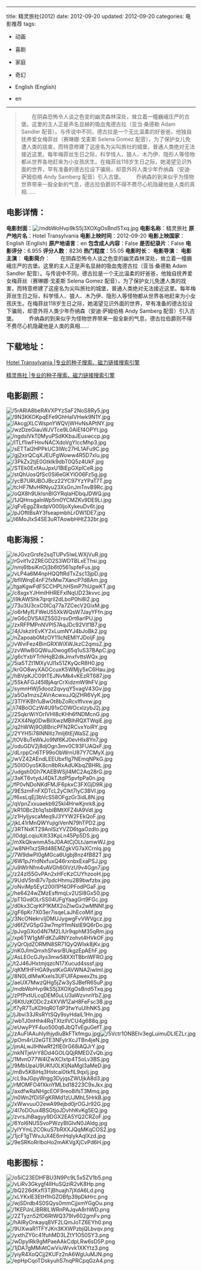 
---
title: 精灵旅社(2012)
date: 2012-09-20
updated: 2012-09-20
categories: 电影推荐
tags:
- 动画
- 喜剧
- 家庭
- 奇幻

- English (English)
- en
---


> 　　在阴森恐怖令人谈之色变的幽灵森林深处，耸立着一幢巍峨庄严的古堡。这里的主人正是声名显赫的吸血鬼德古拉（亚当·桑德勒 Adam Sandler 配音）。与传说中不同，德古拉是一个无比温柔的好爸爸，他独自抚养爱女梅菲丝（赛琳娜·戈麦斯 Selena Gomez 配音），为了保护女儿免遭人类的戕害，而特意修建了这座名为尖叫旅社的城堡，普通人类绝对无法接近这里。每年梅菲丝生日之际，科学怪人、狼人、木乃伊、隐形人等怪物都从世界各地赶来为小女孩庆生。在梅菲丝118岁生日之际，她渴望见识外面的世界，早有准备的德古拉设下骗局，却意外将人类少年乔纳森（安迪·萨姆伯格 Andy Samberg 配音）引入古堡。  　　乔纳森的到来似乎为怪物世界带来一股全新的气息，德古拉伯爵则不得不费尽心机隐藏他是人类的真相……

## **电影详情**：

**电影封面**：<img src="https://image.tmdb.org/t/p/w200/mdbWoHvp9kS5j3XOXgOsBnd5Txq.jpg" alt="/mdbWoHvp9kS5j3XOXgOsBnd5Txq.jpg" title="/mdbWoHvp9kS5j3XOXgOsBnd5Txq.jpg">
**电影名称**：精灵旅社
**原产地片名**：Hotel Transylvania
**电影上映时间**：2012-09-20
**电影上映国家**：English (English)
**原产地语言**：en
**包含成人内容**：False
**是否纪录片**：False
**电影评分**：6.955
**评分人数**：8236
**热门程度**：55.05
**电影时长**：
**电影导演**：
**电影主演**：
**电影简介**：　　在阴森恐怖令人谈之色变的幽灵森林深处，耸立着一幢巍峨庄严的古堡。这里的主人正是声名显赫的吸血鬼德古拉（亚当·桑德勒 Adam Sandler 配音）。与传说中不同，德古拉是一个无比温柔的好爸爸，他独自抚养爱女梅菲丝（赛琳娜·戈麦斯 Selena Gomez 配音），为了保护女儿免遭人类的戕害，而特意修建了这座名为尖叫旅社的城堡，普通人类绝对无法接近这里。每年梅菲丝生日之际，科学怪人、狼人、木乃伊、隐形人等怪物都从世界各地赶来为小女孩庆生。在梅菲丝118岁生日之际，她渴望见识外面的世界，早有准备的德古拉设下骗局，却意外将人类少年乔纳森（安迪·萨姆伯格 Andy Samberg 配音）引入古堡。  　　乔纳森的到来似乎为怪物世界带来一股全新的气息，德古拉伯爵则不得不费尽心机隐藏他是人类的真相……

## **下载地址**：
[Hotel Transylvania |专业的种子搜索、磁力链接搜索引擎](https://movie.amd794.com:2083/?search=Hotel%20Transylvania&ordering=&mode=match_phrase&page_size=10&page=1)

[精灵旅社 |专业的种子搜索、磁力链接搜索引擎](https://movie.amd794.com:2083/?search=%E7%B2%BE%E7%81%B5%E6%97%85%E7%A4%BE&ordering=&mode=match_phrase&page_size=10&page=1)
 

## **电影剧照**：
<img src="https://image.tmdb.org/t/p/original/5rARlA8beRAVXPYzSaF2NoS8Ry5.jpg" alt="/5rARlA8beRAVXPYzSaF2NoS8Ry5.jpg" title="/5rARlA8beRAVXPYzSaF2NoS8Ry5.jpg"><img src="https://image.tmdb.org/t/p/original/9N3KKOKpqEFe9GhHaIVHwk9N1Y.jpg" alt="/9N3KKOKpqEFe9GhHaIVHwk9N1Y.jpg" title="/9N3KKOKpqEFe9GhHaIVHwk9N1Y.jpg"><img src="https://image.tmdb.org/t/p/original/AkcgjXLCWspnYWQVjWHvNsAPtNY.jpg" alt="/AkcgjXLCWspnYWQVjWHvNsAPtNY.jpg" title="/AkcgjXLCWspnYWQVjWHvNsAPtNY.jpg"><img src="https://image.tmdb.org/t/p/original/wzDzeGiauWJVTce9L0AiEf4OPYt.jpg" alt="/wzDzeGiauWJVTce9L0AiEf4OPYt.jpg" title="/wzDzeGiauWJVTce9L0AiEf4OPYt.jpg"><img src="https://image.tmdb.org/t/p/original/ngdsIVkT0MyuPSdKKbaJEuswccp.jpg" alt="/ngdsIVkT0MyuPSdKKbaJEuswccp.jpg" title="/ngdsIVkT0MyuPSdKKbaJEuswccp.jpg"><img src="https://image.tmdb.org/t/p/original/lTLf1iwFHnvNACXdoVgYlccMhp3.jpg" alt="/lTLf1iwFHnvNACXdoVgYlccMhp3.jpg" title="/lTLf1iwFHnvNACXdoVgYlccMhp3.jpg"><img src="https://image.tmdb.org/t/p/original/sETTal2HPPkUC3lWc27HL1AFu9C.jpg" alt="/sETTal2HPPkUC3lWc27HL1AFu9C.jpg" title="/sETTal2HPPkUC3lWc27HL1AFu9C.jpg"><img src="https://image.tmdb.org/t/p/original/gj2xirQCqXJEUFgWoww4R5D7xIu.jpg" alt="/gj2xirQCqXJEUFgWoww4R5D7xIu.jpg" title="/gj2xirQCqXJEUFgWoww4R5D7xIu.jpg"><img src="https://image.tmdb.org/t/p/original/3PkZx2tjE0Gtklk9dbT0Q5z4UkF.jpg" alt="/3PkZx2tjE0Gtklk9dbT0Q5z4UkF.jpg" title="/3PkZx2tjE0Gtklk9dbT0Q5z4UkF.jpg"><img src="https://image.tmdb.org/t/p/original/STEk0ExfAuJpxU1BlEpGXplCeR.jpg" alt="/STEk0ExfAuJpxU1BlEpGXplCeR.jpg" title="/STEk0ExfAuJpxU1BlEpGXplCeR.jpg"><img src="https://image.tmdb.org/t/p/original/stQhUosQfSc0Si6eGKYlO06Fz5g.jpg" alt="/stQhUosQfSc0Si6eGKYlO06Fz5g.jpg" title="/stQhUosQfSc0Si6eGKYlO06Fz5g.jpg"><img src="https://image.tmdb.org/t/p/original/ycB7URUBOJBcz22YC97YzYPaT7T.jpg" alt="/ycB7URUBOJBcz22YC97YzYPaT7T.jpg" title="/ycB7URUBOJBcz22YC97YzYPaT7T.jpg"><img src="https://image.tmdb.org/t/p/original/tcHF7MvHRNyu23XsGnJmTnvB9Rc.jpg" alt="/tcHF7MvHRNyu23XsGnJmTnvB9Rc.jpg" title="/tcHF7MvHRNyu23XsGnJmTnvB9Rc.jpg"><img src="https://image.tmdb.org/t/p/original/oQX8h9UkIsnBlGYRqlaHDbqJDWQ.jpg" alt="/oQX8h9UkIsnBlGYRqlaHDbqJDWQ.jpg" title="/oQX8h9UkIsnBlGYRqlaHDbqJDWQ.jpg"><img src="https://image.tmdb.org/t/p/original/1JQHnsgaInWp5m0YCMZKv9DE9Li.jpg" alt="/1JQHnsgaInWp5m0YCMZKv9DE9Li.jpg" title="/1JQHnsgaInWp5m0YCMZKv9DE9Li.jpg"><img src="https://image.tmdb.org/t/p/original/qFvEggZ8xdpV000ljoXykeuDv6t.jpg" alt="/qFvEggZ8xdpV000ljoXykeuDv6t.jpg" title="/qFvEggZ8xdpV000ljoXykeuDv6t.jpg"><img src="https://image.tmdb.org/t/p/original/pJOftIBsAY3fseapmbhLrDW1DE7.jpg" alt="/pJOftIBsAY3fseapmbhLrDW1DE7.jpg" title="/pJOftIBsAY3fseapmbhLrDW1DE7.jpg"><img src="https://image.tmdb.org/t/p/original/i6MoJIxS4SE3uRTAowbHHtZ32br.jpg" alt="/i6MoJIxS4SE3uRTAowbHHtZ32br.jpg" title="/i6MoJIxS4SE3uRTAowbHHtZ32br.jpg">

## **电影海报**：
<img src="https://image.tmdb.org/t/p/original/eJGvzGrsfe2sqTUPv5IwLWXjVuR.jpg" alt="/eJGvzGrsfe2sqTUPv5IwLWXjVuR.jpg" title="/eJGvzGrsfe2sqTUPv5IwLWXjVuR.jpg"><img src="https://image.tmdb.org/t/p/original/rGvit1v2ZREGD2S3WDTBLxEThsi.jpg" alt="/rGvit1v2ZREGD2S3WDTBLxEThsi.jpg" title="/rGvit1v2ZREGD2S3WDTBLxEThsi.jpg"><img src="https://image.tmdb.org/t/p/original/nmj6tbsiKnOj3b6t0561spfeFus.jpg" alt="/nmj6tbsiKnOj3b6t0561spfeFus.jpg" title="/nmj6tbsiKnOj3b6t0561spfeFus.jpg"><img src="https://image.tmdb.org/t/p/original/vLP4a6M4npHQQftRdTxZsc13jpD.jpg" alt="/vLP4a6M4npHQQftRdTxZsc13jpD.jpg" title="/vLP4a6M4npHQQftRdTxZsc13jpD.jpg"><img src="https://image.tmdb.org/t/p/original/bflIWrqE4nF2fxMw7XancP7d8Am.jpg" alt="/bflIWrqE4nF2fxMw7XancP7d8Am.jpg" title="/bflIWrqE4nF2fxMw7XancP7d8Am.jpg"><img src="https://image.tmdb.org/t/p/original/tgaKgwFdF5CCHPLhHSmP7hUgwKT.jpg" alt="/tgaKgwFdF5CCHPLhHSmP7hUgwKT.jpg" title="/tgaKgwFdF5CCHPLhHSmP7hUgwKT.jpg"><img src="https://image.tmdb.org/t/p/original/c8xgxYJHmIHHREFxlNqUD23kvvc.jpg" alt="/c8xgxYJHmIHHREFxlNqUD23kvvc.jpg" title="/c8xgxYJHmIHHREFxlNqUD23kvvc.jpg"><img src="https://image.tmdb.org/t/p/original/i9kAWShk7qrqril2dLboP0hi8I2.jpg" alt="/i9kAWShk7qrqril2dLboP0hi8I2.jpg" title="/i9kAWShk7qrqril2dLboP0hi8I2.jpg"><img src="https://image.tmdb.org/t/p/original/73u3U3cxC0ICq77a7ZCecV2GixM.jpg" alt="/73u3U3cxC0ICq77a7ZCecV2GixM.jpg" title="/73u3U3cxC0ICq77a7ZCecV2GixM.jpg"><img src="https://image.tmdb.org/t/p/original/o6rMyfLFWeU55XkWQsW7JayYFfn.jpg" alt="/o6rMyfLFWeU55XkWQsW7JayYFfn.jpg" title="/o6rMyfLFWeU55XkWQsW7JayYFfn.jpg"><img src="https://image.tmdb.org/t/p/original/eG6cDVSAlIZ5S02rsvDrt6arlPU.jpg" alt="/eG6cDVSAlIZ5S02rsvDrt6arlPU.jpg" title="/eG6cDVSAlIZ5S02rsvDrt6arlPU.jpg"><img src="https://image.tmdb.org/t/p/original/zxRFPMPnNVPl57AqJDc92VIf1B7.jpg" alt="/zxRFPMPnNVPl57AqJDc92VIf1B7.jpg" title="/zxRFPMPnNVPl57AqJDc92VIf1B7.jpg"><img src="https://image.tmdb.org/t/p/original/4jUskzIrEvKY2xLumNYJ4bJoBk2.jpg" alt="/4jUskzIrEvKY2xLumNYJ4bJoBk2.jpg" title="/4jUskzIrEvKY2xLumNYJ4bJoBk2.jpg"><img src="https://image.tmdb.org/t/p/original/nZapoab0MzOY11IcNEMIYJDoljF.jpg" alt="/nZapoab0MzOY11IcNEMIYJDoljF.jpg" title="/nZapoab0MzOY11IcNEMIYJDoljF.jpg"><img src="https://image.tmdb.org/t/p/original/vWviFez4BinGRXWiXWJkzC2qmsZ.jpg" alt="/vWviFez4BinGRXWiXWJkzC2qmsZ.jpg" title="/vWviFez4BinGRXWiXWJkzC2qmsZ.jpg"><img src="https://image.tmdb.org/t/p/original/zvWlwBGQWuJ0wog65q1uS37BApC.jpg" alt="/zvWlwBGQWuJ0wog65q1uS37BApC.jpg" title="/zvWlwBGQWuJ0wog65q1uS37BApC.jpg"><img src="https://image.tmdb.org/t/p/original/g6cYxbYTrhHqB2dkJmxfvttsWQx.jpg" alt="/g6cYxbYTrhHqB2dkJmxfvttsWQx.jpg" title="/g6cYxbYTrhHqB2dkJmxfvttsWQx.jpg"><img src="https://image.tmdb.org/t/p/original/5ia5TZt1MXyVJl1x51ZKyQcR8H0.jpg" alt="/5ia5TZt1MXyVJl1x51ZKyQcR8H0.jpg" title="/5ia5TZt1MXyVJl1x51ZKyQcR8H0.jpg"><img src="https://image.tmdb.org/t/p/original/krGO8wyXAOCcuxK5WMjy5xC6Hau.jpg" alt="/krGO8wyXAOCcuxK5WMjy5xC6Hau.jpg" title="/krGO8wyXAOCcuxK5WMjy5xC6Hau.jpg"><img src="https://image.tmdb.org/t/p/original/hBVpKJC09tTEJNvMk4vKEzRT687.jpg" alt="/hBVpKJC09tTEJNvMk4vKEzRT687.jpg" title="/hBVpKJC09tTEJNvMk4vKEzRT687.jpg"><img src="https://image.tmdb.org/t/p/original/5SkAFGJ45IBjAqrCrXidzmW9hFV.jpg" alt="/5SkAFGJ45IBjAqrCrXidzmW9hFV.jpg" title="/5SkAFGJ45IBjAqrCrXidzmW9hFV.jpg"><img src="https://image.tmdb.org/t/p/original/symnHWj5dooz2qvyqY5vagV43Gv.jpg" alt="/symnHWj5dooz2qvyqY5vagV43Gv.jpg" title="/symnHWj5dooz2qvyqY5vagV43Gv.jpg"><img src="https://image.tmdb.org/t/p/original/a5Oa1mzsZAVrAcwxuJQjZHR6VyK.jpg" alt="/a5Oa1mzsZAVrAcwxuJQjZHR6VyK.jpg" title="/a5Oa1mzsZAVrAcwxuJQjZHR6VyK.jpg"><img src="https://image.tmdb.org/t/p/original/3TlYiKBh1uBwOt8bZoRcvIfIvxw.jpg" alt="/3TlYiKBh1uBwOt8bZoRcvIfIvxw.jpg" title="/3TlYiKBh1uBwOt8bZoRcvIfIvxw.jpg"><img src="https://image.tmdb.org/t/p/original/i74BoOCzW4U91xCOWOcxlzybJ2j.jpg" alt="/i74BoOCzW4U91xCOWOcxlzybJ2j.jpg" title="/i74BoOCzW4U91xCOWOcxlzybJ2j.jpg"><img src="https://image.tmdb.org/t/p/original/2SqkrWiYOrIVHI8cKHh6fNDMcnG.jpg" alt="/2SqkrWiYOrIVHI8cKHh6fNDMcnG.jpg" title="/2SqkrWiYOrIVHI8cKHh6fNDMcnG.jpg"><img src="https://image.tmdb.org/t/p/original/2XX4Ng0DwBilXwzMBIhRQXTWqiE.jpg" alt="/2XX4Ng0DwBilXwzMBIhRQXTWqiE.jpg" title="/2XX4Ng0DwBilXwzMBIhRQXTWqiE.jpg"><img src="https://image.tmdb.org/t/p/original/q2hWWj9Oj8BricPFN2RCvxYoiRY.jpg" alt="/q2hWWj9Oj8BricPFN2RCvxYoiRY.jpg" title="/q2hWWj9Oj8BricPFN2RCvxYoiRY.jpg"><img src="https://image.tmdb.org/t/p/original/2YYH5i78lNNlllz7mlj6tEjWaSZ.jpg" alt="/2YYH5i78lNNlllz7mlj6tEjWaSZ.jpg" title="/2YYH5i78lNNlllz7mlj6tEjWaSZ.jpg"><img src="https://image.tmdb.org/t/p/original/tOV8uTeWkJo9Nf6KJ0evHIx8Yn7.jpg" alt="/tOV8uTeWkJo9Nf6KJ0evHIx8Yn7.jpg" title="/tOV8uTeWkJo9Nf6KJ0evHIx8Yn7.jpg"><img src="https://image.tmdb.org/t/p/original/oduGDV2j8djOgn3mv0C93FUAQxF.jpg" alt="/oduGDV2j8djOgn3mv0C93FUAQxF.jpg" title="/oduGDV2j8djOgn3mv0C93FUAQxF.jpg"><img src="https://image.tmdb.org/t/p/original/dLrppCn6TF99oObWrnU87Y7CMyX.jpg" alt="/dLrppCn6TF99oObWrnU87Y7CMyX.jpg" title="/dLrppCn6TF99oObWrnU87Y7CMyX.jpg"><img src="https://image.tmdb.org/t/p/original/wVZ42AEndLEEUbxfIg7NEmqNPkG.jpg" alt="/wVZ42AEndLEEUbxfIg7NEmqNPkG.jpg" title="/wVZ42AEndLEEUbxfIg7NEmqNPkG.jpg"><img src="https://image.tmdb.org/t/p/original/50I0Oyo5K8cn8bRxAdUKbqZBHRL.jpg" alt="/50I0Oyo5K8cn8bRxAdUKbqZBHRL.jpg" title="/50I0Oyo5K8cn8bRxAdUKbqZBHRL.jpg"><img src="https://image.tmdb.org/t/p/original/udgsh0Gh7KAEBWSjI4MC2Aq28rG.jpg" alt="/udgsh0Gh7KAEBWSjI4MC2Aq28rG.jpg" title="/udgsh0Gh7KAEBWSjI4MC2Aq28rG.jpg"><img src="https://image.tmdb.org/t/p/original/3sKT6vtydJ4DkTJtdP5pvfpPa0n.jpg" alt="/3sKT6vtydJ4DkTJtdP5pvfpPa0n.jpg" title="/3sKT6vtydJ4DkTJtdP5pvfpPa0n.jpg"><img src="https://image.tmdb.org/t/p/original/fP0vNDoNKdFMJF6pkxC3FXGjD9R.jpg" alt="/fP0vNDoNKdFMJF6pkxC3FXGjD9R.jpg" title="/fP0vNDoNKdFMJF6pkxC3FXGjD9R.jpg"><img src="https://image.tmdb.org/t/p/original/9ESzmFnFXDTcL2yCIkt7lyC3BVI.jpg" alt="/9ESzmFnFXDTcL2yCIkt7lyC3BVI.jpg" title="/9ESzmFnFXDTcL2yCIkt7lyC3BVI.jpg"><img src="https://image.tmdb.org/t/p/original/f6xsLqEj3bVcS58OFgzGr3idL8N.jpg" alt="/f6xsLqEj3bVcS58OFgzGr3idL8N.jpg" title="/f6xsLqEj3bVcS58OFgzGr3idL8N.jpg"><img src="https://image.tmdb.org/t/p/original/qVpnZxxuaekb925kI4HrwKjnrk8.jpg" alt="/qVpnZxxuaekb925kI4HrwKjnrk8.jpg" title="/qVpnZxxuaekb925kI4HrwKjnrk8.jpg"><img src="https://image.tmdb.org/t/p/original/kR10Bc2b1q1sbIBMtXFZ4iA9VdI.jpg" alt="/kR10Bc2b1q1sbIBMtXFZ4iA9VdI.jpg" title="/kR10Bc2b1q1sbIBMtXFZ4iA9VdI.jpg"><img src="https://image.tmdb.org/t/p/original/z1HyljyscaMeq9J3YYW2FEkQoF.jpg" alt="/z1HyljyscaMeq9J3YYW2FEkQoF.jpg" title="/z1HyljyscaMeq9J3YYW2FEkQoF.jpg"><img src="https://image.tmdb.org/t/p/original/jkL41rMnQWYujigiVenN79hTPD2.jpg" alt="/jkL41rMnQWYujigiVenN79hTPD2.jpg" title="/jkL41rMnQWYujigiVenN79hTPD2.jpg"><img src="https://image.tmdb.org/t/p/original/3RTNxKT29AnISzYVZD6tgaOzdIo.jpg" alt="/3RTNxKT29AnISzYVZD6tgaOzdIo.jpg" title="/3RTNxKT29AnISzYVZD6tgaOzdIo.jpg"><img src="https://image.tmdb.org/t/p/original/I0dgLcqiuXiIt33KpLn45Pp5DS.jpg" alt="/I0dgLcqiuXiIt33KpLn45Pp5DS.jpg" title="/I0dgLcqiuXiIt33KpLn45Pp5DS.jpg"><img src="https://image.tmdb.org/t/p/original/mXkQkwnmA5sJ0AAtCjOLtJamwWJ.jpg" alt="/mXkQkwnmA5sJ0AAtCjOLtJamwWJ.jpg" title="/mXkQkwnmA5sJ0AAtCjOLtJamwWJ.jpg"><img src="https://image.tmdb.org/t/p/original/w8NH1xzSRd48EMZgkVG7aXCrnlq.jpg" alt="/w8NH1xzSRd48EMZgkVG7aXCrnlq.jpg" title="/w8NH1xzSRd48EMZgkVG7aXCrnlq.jpg"><img src="https://image.tmdb.org/t/p/original/7W9dwPI0gMGca6Ugbj8nz4fB82T.jpg" alt="/7W9dwPI0gMGca6Ugbj8nz4fB82T.jpg" title="/7W9dwPI0gMGca6Ugbj8nz4fB82T.jpg"><img src="https://image.tmdb.org/t/p/original/6W1pJYrdNxfuxQ46rxnbxExaPSJ.jpg" alt="/6W1pJYrdNxfuxQ46rxnbxExaPSJ.jpg" title="/6W1pJYrdNxfuxQ46rxnbxExaPSJ.jpg"><img src="https://image.tmdb.org/t/p/original/u9WlrNfm4vAVGh60lVzU9v4Ggn7.jpg" alt="/u9WlrNfm4vAVGh60lVzU9v4Ggn7.jpg" title="/u9WlrNfm4vAVGh60lVzU9v4Ggn7.jpg"><img src="https://image.tmdb.org/t/p/original/z24zI55GvPAn2xHFcKzCUYhzooH.jpg" alt="/z24zI55GvPAn2xHFcKzCUYhzooH.jpg" title="/z24zI55GvPAn2xHFcKzCUYhzooH.jpg"><img src="https://image.tmdb.org/t/p/original/9UdV5tnB7v7pdcHhmu2B9bwfzbx.jpg" alt="/9UdV5tnB7v7pdcHhmu2B9bwfzbx.jpg" title="/9UdV5tnB7v7pdcHhmu2B9bwfzbx.jpg"><img src="https://image.tmdb.org/t/p/original/oNviMp5Eyt200I1Pf4OPFodPGaF.jpg" alt="/oNviMp5Eyt200I1Pf4OPFodPGaF.jpg" title="/oNviMp5Eyt200I1Pf4OPFodPGaF.jpg"><img src="https://image.tmdb.org/t/p/original/he6424wZMzEsftmqLv2USl8Gx50.jpg" alt="/he6424wZMzEsftmqLv2USl8Gx50.jpg" title="/he6424wZMzEsftmqLv2USl8Gx50.jpg"><img src="https://image.tmdb.org/t/p/original/pT1GvdOLrSS04UFgYaagGrt9FGc.jpg" alt="/pT1GvdOLrSS04UFgYaagGrt9FGc.jpg" title="/pT1GvdOLrSS04UFgYaagGrt9FGc.jpg"><img src="https://image.tmdb.org/t/p/original/d0kx3CqrKP1KMX2oZlwGx2wMNNf.jpg" alt="/d0kx3CqrKP1KMX2oZlwGx2wMNNf.jpg" title="/d0kx3CqrKP1KMX2oZlwGx2wMNNf.jpg"><img src="https://image.tmdb.org/t/p/original/gF6pKr7X03er7isqeLaJhEcoMif.jpg" alt="/gF6pKr7X03er7isqeLaJhEcoMif.jpg" title="/gF6pKr7X03er7isqeLaJhEcoMif.jpg"><img src="https://image.tmdb.org/t/p/original/3NcONekrvIjDMUJygwgFvVWVgcz.jpg" alt="/3NcONekrvIjDMUJygwgFvVWVgcz.jpg" title="/3NcONekrvIjDMUJygwgFvVWVgcz.jpg"><img src="https://image.tmdb.org/t/p/original/d6fZVG5pG3w7mpYfmNstE9Q6rDo.jpg" alt="/d6fZVG5pG3w7mpYfmNstE9Q6rDo.jpg" title="/d6fZVG5pG3w7mpYfmNstE9Q6rDo.jpg"><img src="https://image.tmdb.org/t/p/original/pJvgGXo04N7M2LlUr9qphM35qRm.jpg" alt="/pJvgGXo04N7M2LlUr9qphM35qRm.jpg" title="/pJvgGXo04N7M2LlUr9qphM35qRm.jpg"><img src="https://image.tmdb.org/t/p/original/xp6TW1gMFdKZuRNYzohvt4HVkOF.jpg" alt="/xp6TW1gMFdKZuRNYzohvt4HVkOF.jpg" title="/xp6TW1gMFdKZuRNYzohvt4HVkOF.jpg"><img src="https://image.tmdb.org/t/p/original/yQrOjdZORMN8SR71QyQWIxk8jKv.jpg" alt="/yQrOjdZORMN8SR71QyQWIxk8jKv.jpg" title="/yQrOjdZORMN8SR71QyQWIxk8jKv.jpg"><img src="https://image.tmdb.org/t/p/original/nK0JlmQmxhSfwsrBUkgzEpAEhF.jpg" alt="/nK0JlmQmxhSfwsrBUkgzEpAEhF.jpg" title="/nK0JlmQmxhSfwsrBUkgzEpAEhF.jpg"><img src="https://image.tmdb.org/t/p/original/AsLEOcGJIys3mw58XXtTBbnWFRO.jpg" alt="/AsLEOcGJIys3mw58XXtTBbnWFRO.jpg" title="/AsLEOcGJIys3mw58XXtTBbnWFRO.jpg"><img src="https://image.tmdb.org/t/p/original/t2J46JHxtmjqzcN17Xucud4sssf.jpg" alt="/t2J46JHxtmjqzcN17Xucud4sssf.jpg" title="/t2J46JHxtmjqzcN17Xucud4sssf.jpg"><img src="https://image.tmdb.org/t/p/original/qKM1HFHGA9ystKxGAVWNA2iwlmI.jpg" alt="/qKM1HFHGA9ystKxGAVWNA2iwlmI.jpg" title="/qKM1HFHGA9ystKxGAVWNA2iwlmI.jpg"><img src="https://image.tmdb.org/t/p/original/8N0LdIMwKxels3UFUlFApwexZts.jpg" alt="/8N0LdIMwKxels3UFUlFApwexZts.jpg" title="/8N0LdIMwKxels3UFUlFApwexZts.jpg"><img src="https://image.tmdb.org/t/p/original/aeUX7MwzQHg5jZw3ySJBefR65uP.jpg" alt="/aeUX7MwzQHg5jZw3ySJBefR65uP.jpg" title="/aeUX7MwzQHg5jZw3ySJBefR65uP.jpg"><img src="https://image.tmdb.org/t/p/original/mdbWoHvp9kS5j3XOXgOsBnd5Txq.jpg" alt="/mdbWoHvp9kS5j3XOXgOsBnd5Txq.jpg" title="/mdbWoHvp9kS5j3XOXgOsBnd5Txq.jpg"><img src="https://image.tmdb.org/t/p/original/zPfPxtULcqDEM0uLU3aWzvnnYbZ.jpg" alt="/zPfPxtULcqDEM0uLU3aWzvnnYbZ.jpg" title="/zPfPxtULcqDEM0uLU3aWzvnnYbZ.jpg"><img src="https://image.tmdb.org/t/p/original/6KtUzKODc2z4XVW1ZaH8FeFsc3B.jpg" alt="/6KtUzKODc2z4XVW1ZaH8FeFsc3B.jpg" title="/6KtUzKODc2z4XVW1ZaH8FeFsc3B.jpg"><img src="https://image.tmdb.org/t/p/original/f7yR7TuKDHqR0TdP3fwYuUIhNK5.jpg" alt="/f7yR7TuKDHqR0TdP3fwYuUIhNK5.jpg" title="/f7yR7TuKDHqR0TdP3fwYuUIhNK5.jpg"><img src="https://image.tmdb.org/t/p/original/jJbvi33JRsRYtSQy9syHdaIL1Hn.jpg" alt="/jJbvi33JRsRYtSQy9syHdaIL1Hn.jpg" title="/jJbvi33JRsRYtSQy9syHdaIL1Hn.jpg"><img src="https://image.tmdb.org/t/p/original/wbTJ0nHhk4RqTXtzlIVCU4g688q.jpg" alt="/wbTJ0nHhk4RqTXtzlIVCU4g688q.jpg" title="/wbTJ0nHhk4RqTXtzlIVCU4g688q.jpg"><img src="https://image.tmdb.org/t/p/original/eUwyPYF4uo500q6JbQTvEguGefT.jpg" alt="/eUwyPYF4uo500q6JbQTvEguGefT.jpg" title="/eUwyPYF4uo500q6JbQTvEguGefT.jpg"><img src="https://image.tmdb.org/t/p/original/zAuFIAAuhlylhjydiuBkFTkfmgu.jpg" alt="/zAuFIAAuhlylhjydiuBkFTkfmgu.jpg" title="/zAuFIAAuhlylhjydiuBkFTkfmgu.jpg"><img src="https://image.tmdb.org/t/p/original/5Vctr1ONBEIv3egLuimuDLIEZLr.jpg" alt="/5Vctr1ONBEIv3egLuimuDLIEZLr.jpg" title="/5Vctr1ONBEIv3egLuimuDLIEZLr.jpg"><img src="https://image.tmdb.org/t/p/original/pOm4rU2eGTE3NFylrXcJTBn4jeN.jpg" alt="/pOm4rU2eGTE3NFylrXcJTBn4jeN.jpg" title="/pOm4rU2eGTE3NFylrXcJTBn4jeN.jpg"><img src="https://image.tmdb.org/t/p/original/jmALwJIHNwRf2fIE0rG68iAQJrY.jpg" alt="/jmALwJIHNwRf2fIE0rG68iAQJrY.jpg" title="/jmALwJIHNwRf2fIE0rG68iAQJrY.jpg"><img src="https://image.tmdb.org/t/p/original/nkNTjeVrY8Dd4GOLQQjRMEDZvQb.jpg" alt="/nkNTjeVrY8Dd4GOLQQjRMEDZvQb.jpg" title="/nkNTjeVrY8Dd4GOLQQjRMEDZvQb.jpg"><img src="https://image.tmdb.org/t/p/original/1MvnO77W4IZwXCIxtp4T5oLv3BS.jpg" alt="/1MvnO77W4IZwXCIxtp4T5oLv3BS.jpg" title="/1MvnO77W4IZwXCIxtp4T5oLv3BS.jpg"><img src="https://image.tmdb.org/t/p/original/9MbUpaU9UKfJ0LKIjNaMgI3aMeD.jpg" alt="/9MbUpaU9UKfJ0LKIjNaMgI3aMeD.jpg" title="/9MbUpaU9UKfJ0LKIjNaMgI3aMeD.jpg"><img src="https://image.tmdb.org/t/p/original/mBv5K8iHq3Hstcai0tkfIL9qxIj.jpg" alt="/mBv5K8iHq3Hstcai0tkfIL9qxIj.jpg" title="/mBv5K8iHq3Hstcai0tkfIL9qxIj.jpg"><img src="https://image.tmdb.org/t/p/original/cL9aJGpyWrgg3DyjqsZWUjkA8d3.jpg" alt="/cL9aJGpyWrgg3DyjqsZWUjkA8d3.jpg" title="/cL9aJGpyWrgg3DyjqsZWUjkA8d3.jpg"><img src="https://image.tmdb.org/t/p/original/rMOMFO4fXknYMLbd18223C9xJkx.jpg" alt="/rMOMFO4fXknYMLbd18223C9xJkx.jpg" title="/rMOMFO4fXknYMLbd18223C9xJkx.jpg"><img src="https://image.tmdb.org/t/p/original/axdfwRaNHgcEOF9reo8ifsT3Mmq.jpg" alt="/axdfwRaNHgcEOF9reo8ifsT3Mmq.jpg" title="/axdfwRaNHgcEOF9reo8ifsT3Mmq.jpg"><img src="https://image.tmdb.org/t/p/original/n0Wn2fDi5FgKRMd1zUJMhL5HrkB.jpg" alt="/n0Wn2fDi5FgKRMd1zUJMhL5HrkB.jpg" title="/n0Wn2fDi5FgKRMd1zUJMhL5HrkB.jpg"><img src="https://image.tmdb.org/t/p/original/xWwvuuO2ewA99ejbd0jrOGJr92G.jpg" alt="/xWwvuuO2ewA99ejbd0jrOGJr92G.jpg" title="/xWwvuuO2ewA99ejbd0jrOGJr92G.jpg"><img src="https://image.tmdb.org/t/p/original/4I7oDOux4BSGtjoJDvhhKvKg5EQ.jpg" alt="/4I7oDOux4BSGtjoJDvhhKvKg5EQ.jpg" title="/4I7oDOux4BSGtjoJDvhhKvKg5EQ.jpg"><img src="https://image.tmdb.org/t/p/original/zvrsJhBagyy9DGX2EA5YQ2CRZoF.jpg" alt="/zvrsJhBagyy9DGX2EA5YQ2CRZoF.jpg" title="/zvrsJhBagyy9DGX2EA5YQ2CRZoF.jpg"><img src="https://image.tmdb.org/t/p/original/6YoI6NU5SvoPWzyBlGIvN0JAldg.jpg" alt="/6YoI6NU5SvoPWzyBlGIvN0JAldg.jpg" title="/6YoI6NU5SvoPWzyBlGIvN0JAldg.jpg"><img src="https://image.tmdb.org/t/p/original/yIYYmL2COkuS7bRXXJQqMKqCOS2.jpg" alt="/yIYYmL2COkuS7bRXXJQqMKqCOS2.jpg" title="/yIYYmL2COkuS7bRXXJQqMKqCOS2.jpg"><img src="https://image.tmdb.org/t/p/original/1jcF1gTWvJuX4E6mHqIykAqlXzd.jpg" alt="/1jcF1gTWvJuX4E6mHqIykAqlXzd.jpg" title="/1jcF1gTWvJuX4E6mHqIykAqlXzd.jpg"><img src="https://image.tmdb.org/t/p/original/9eSRKoRrlboHo2mAKVgXjCvPd6H.jpg" alt="/9eSRKoRrlboHo2mAKVgXjCvPd6H.jpg" title="/9eSRKoRrlboHo2mAKVgXjCvPd6H.jpg">

## **电影图标**：
<img src="https://image.tmdb.org/t/p/original/o5iC23EDHFBU3N9Pc9L5x5ZV1b5.png" alt="/o5iC23EDHFBU3N9Pc9L5x5ZV1b5.png" title="/o5iC23EDHFBU3N9Pc9L5x5ZV1b5.png"><img src="https://image.tmdb.org/t/p/original/vLiRv3Gkygf4lIHuSQziR2vK8Hp.png" alt="/vLiRv3Gkygf4lIHuSQziR2vK8Hp.png" title="/vLiRv3Gkygf4lIHuSQziR2vK8Hp.png"><img src="https://image.tmdb.org/t/p/original/bQ226dKxfl3TjBhuajh7jXdA6Ld.png" alt="/bQ226dKxfl3TjBhuajh7jXdA6Ld.png" title="/bQ226dKxfl3TjBhuajh7jXdA6Ld.png"><img src="https://image.tmdb.org/t/p/original/xLYKxlE3EtH1hGZOBfp39pDkHrc.png" alt="/xLYKxlE3EtH1hGZOBfp39pDkHrc.png" title="/xLYKxlE3EtH1hGZOBfp39pDkHrc.png"><img src="https://image.tmdb.org/t/p/original/wjSDrdb4S0SQys0mmCjjxmYGgOu.png" alt="/wjSDrdb4S0SQys0mmCjjxmYGgOu.png" title="/wjSDrdb4S0SQys0mmCjjxmYGgOu.png"><img src="https://image.tmdb.org/t/p/original/1KEPJnLiBR8ILWRnPAJqvA8rhWD.png" alt="/1KEPJnLiBR8ILWRnPAJqvA8rhWD.png" title="/1KEPJnLiBR8ILWRnPAJqvA8rhWD.png"><img src="https://image.tmdb.org/t/p/original/2ZTyzn52fD6RtWQ379Iv602gmFv.png" alt="/2ZTyzn52fD6RtWQ379Iv602gmFv.png" title="/2ZTyzn52fD6RtWQ379Iv602gmFv.png"><img src="https://image.tmdb.org/t/p/original/hAIRyOnkayq8VF2LQmJoTZ6EYh0.png" alt="/hAIRyOnkayq8VF2LQmJoTZ6EYh0.png" title="/hAIRyOnkayq8VF2LQmJoTZ6EYh0.png"><img src="https://image.tmdb.org/t/p/original/9UXwaR1TFYJKn3KXWPzbjQLbvqv.png" alt="/9UXwaR1TFYJKn3KXWPzbjQLbvqv.png" title="/9UXwaR1TFYJKn3KXWPzbjQLbvqv.png"><img src="https://image.tmdb.org/t/p/original/yxthZY0c41fuhMD3LZtY1O50SY3.png" alt="/yxthZY0c41fuhMD3LZtY1O50SY3.png" title="/yxthZY0c41fuhMD3LZtY1O50SY3.png"><img src="https://image.tmdb.org/t/p/original/wDpyIRk9gMPaeAAkCdpLRw6sD5P.png" alt="/wDpyIRk9gMPaeAAkCdpLRw6sD5P.png" title="/wDpyIRk9gMPaeAAkCdpLRw6sD5P.png"><img src="https://image.tmdb.org/t/p/original/1jDA7gMMiAtCwViuWvvk1XKYtz3.png" alt="/1jDA7gMMiAtCwViuWvvk1XKYtz3.png" title="/1jDA7gMMiAtCwViuWvvk1XKYtz3.png"><img src="https://image.tmdb.org/t/p/original/yiyR4XoQCjj2KUFz2nA6WgUuMJN.png" alt="/yiyR4XoQCjj2KUFz2nA6WgUuMJN.png" title="/yiyR4XoQCjj2KUFz2nA6WgUuMJN.png"><img src="https://image.tmdb.org/t/p/original/epHpCqoTDskyuhS7nqPRCpqGzA4.png" alt="/epHpCqoTDskyuhS7nqPRCpqGzA4.png" title="/epHpCqoTDskyuhS7nqPRCpqGzA4.png">
